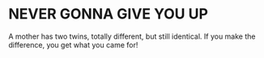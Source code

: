 <h1>NEVER GONNA GIVE YOU UP</h1>
  
<p>A mother has two twins, totally different, but still identical. If you make the difference, you get what you came for!</p>
